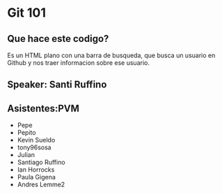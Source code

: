 # Git 101
## Que hace este codigo?
Es un HTML plano con una barra de busqueda, que busca un usuario en Github y nos traer informacion sobre ese usuario.

## Speaker: Santi Ruffino

## Asistentes:PVM
- Pepe
- Pepito
- Kevin Sueldo
- tony96sosa
- Julian
- Santiago Ruffino
- Ian Horrocks
- Paula Gigena
- Andres Lemme2
